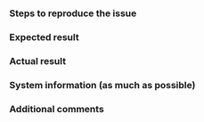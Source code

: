### Steps to reproduce the issue


### Expected result


### Actual result


### System information (as much as possible)


### Additional comments